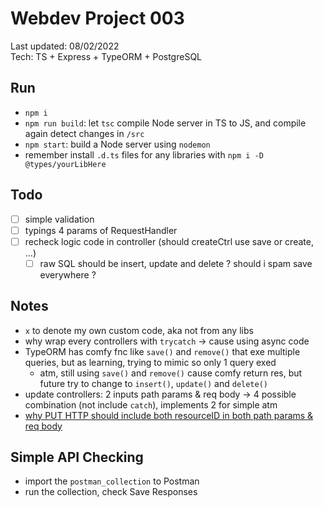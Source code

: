 # Webdev Project 003

Last updated: 08/02/2022  
Tech: TS + Express + TypeORM + PostgreSQL

## Run

- `npm i`
- `npm run build`: let `tsc` compile Node server in TS to JS, and compile again detect changes in `/src`
- `npm start`: build a Node server using `nodemon`
- remember install `.d.ts` files for any libraries with `npm i -D @types/yourLibHere`

## Todo

- [ ] simple validation
- [ ] typings 4 params of RequestHandler
- [ ] recheck logic code in controller (should createCtrl use save or create, ...)
  - [ ] raw SQL should be insert, update and delete ? should i spam save everywhere ?

## Notes

- `x` to denote my own custom code, aka not from any libs
- why wrap every controllers with `trycatch` -> cause using async code
- TypeORM has comfy fnc like `save()` and `remove()` that exe multiple queries, but as learning, trying to mimic so only 1 query exed
  - atm, still using `save()` and `remove()` cause comfy return res, but future try to change to `insert()`, `update()` and `delete()`
- update controllers: 2 inputs path params & req body -> 4 possible combination (not include `catch`), implements 2 for simple atm
- [why PUT HTTP should include both resourceID in both path params & req body](https://dzone.com/articles/rest-api-path-vs-request-body-parameters)

## Simple API Checking

- import the `postman_collection` to Postman
- run the collection, check Save Responses
